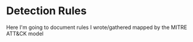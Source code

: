 # Detection Rules

Here I'm going to document rules I wrote/gathered mapped by the MITRE ATT&CK model